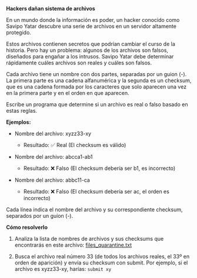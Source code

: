 **Hackers dañan sistema de archivos**

En un mundo donde la información es poder, un hacker conocido como Savipo Yatar descubre una serie de archivos en un servidor altamente protegido.

Estos archivos contienen secretos que podrían cambiar el curso de la historia. Pero hay un problema: algunos de los archivos son falsos, diseñados para engañar a los intrusos. Savipo Yatar debe determinar rápidamente cuáles archivos son reales y cuáles son falsos.

Cada archivo tiene un nombre con dos partes, separadas por un guion (-). La primera parte es una cadena alfanumérica y la segunda es un checksum, que es una cadena formada por los caracteres que solo aparecen una vez en la primera parte y en el orden en que aparecen.

Escribe un programa que determine si un archivo es real o falso basado en estas reglas.

**Ejemplos:**

- Nombre del archivo: xyzz33-xy
  - Resultado: ✅ Real (El checksum es válido)

- Nombre del archivo: abcca1-ab1
  - Resultado: ❌ Falso (El checksum debería ser b1, es incorrecto)

- Nombre del archivo: abbc11-ca
  - Resultado: ❌ Falso (El checksum debería ser ac, el orden es incorrecto)

Cada línea indica el nombre del archivo y su correspondiente checksum, separados por un guion (-).

**Cómo resolverlo**

1. Analiza la lista de nombres de archivos y sus checksums que encontrarás en este archivo: [files_quarantine.txt](https://codember.dev/data/files_quarantine.txt)

2. Busca el archivo real número 33 (de todos los archivos reales, el 33º en orden de aparición) y envía su checksum con submit. Por ejemplo, si el archivo es xyzz33-xy, harías:
`submit xy`
